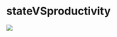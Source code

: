 # stateVSproductivity

![](https://user-images.githubusercontent.com/18381631/31200845-b36977a4-a95c-11e7-9165-38ceb6d5699a.png)
